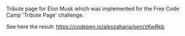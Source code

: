 Tribute page for Elon Musk which was implemented for the Free Code Camp 'Tribute Page' challenge. 

See here the result: https://codepen.io/alexzaharia/pen/zKwRkb

